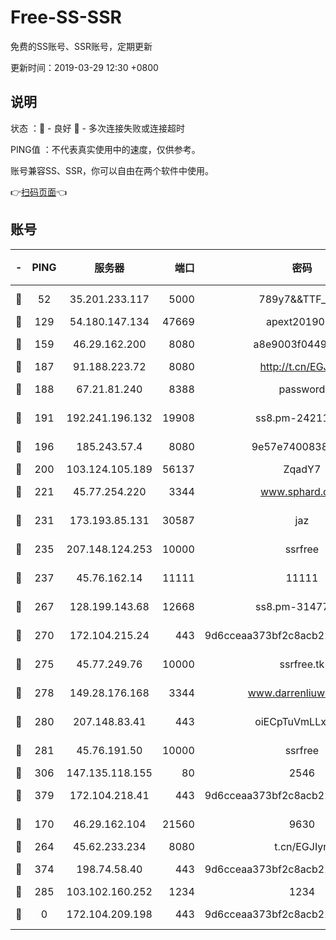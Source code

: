# Free-SS-SSR

免费的SS账号、SSR账号，定期更新

更新时间：2019-03-29 12:30 +0800

## 说明

状态     ：🙂 - 良好 🙁 - 多次连接失败或连接超时

PING值   ：不代表真实使用中的速度，仅供参考。

账号兼容SS、SSR，你可以自由在两个软件中使用。

👉[扫码页面](https://liesauer.github.io/Free-SS-SSR/)👈

## 账号

|-|PING|服务器|端口|密码|加密方式|区域|
|:----:|:----:|:-----:|-----:|:----:|:----:|:----:|
|🙂|52|35.201.233.117|5000|789y7&&TTF_+><|aes-256-cfb|US|
|🙂|129|54.180.147.134|47669|apext2019001|chacha20|KR|
|🙂|159|46.29.162.200|8080|a8e9003f0449cea5|chacha20-ietf|RU|
|🙂|187|91.188.223.72|8080|http://t.cn/EGJIyrl|rc4-md5|RU|
|🙂|188|67.21.81.240|8388|password|aes-256-cfb|US|
|🙂|191|192.241.196.132|19908|ss8.pm-24211927|aes-256-cfb|US|
|🙂|196|185.243.57.4|8080|9e57e7400838a01e|chacha20-ietf|US|
|🙂|200|103.124.105.189|56137|ZqadY7|chacha20|US|
|🙂|221|45.77.254.220|3344|www.sphard.com|aes-256-cfb|SG|
|🙂|231|173.193.85.131|30587|jaz|aes-256-cfb|US|
|🙂|235|207.148.124.253|10000|ssrfree|aes-256-cfb|SG|
|🙂|237|45.76.162.14|11111|11111|aes-256-cfb|SG|
|🙂|267|128.199.143.68|12668|ss8.pm-31477176|aes-256-cfb|SG|
|🙂|270|172.104.215.24|443|9d6cceaa373bf2c8acb22e60b6a58be6|aes-256-cfb|US|
|🙂|275|45.77.249.76|10000|ssrfree.tk|aes-256-cfb|SG|
|🙂|278|149.28.176.168|3344|www.darrenliuwei.com|aes-256-cfb|AU|
|🙂|280|207.148.83.41|443|oiECpTuVmLLxk4Ts|aes-256-cfb|AU|
|🙂|281|45.76.191.50|10000|ssrfree|aes-256-cfb|SG|
|🙂|306|147.135.118.155|80|2546|chacha20|US|
|🙂|379|172.104.218.41|443|9d6cceaa373bf2c8acb22e60b6a58be6|aes-256-cfb|US|
|🙂|170|46.29.162.104|21560|9630|aes-128-ctr|RU|
|🙂|264|45.62.233.234|8080|t.cn/EGJIyrl|rc4-md5|CA|
|🙂|374|198.74.58.40|443|9d6cceaa373bf2c8acb22e60b6a58be6|aes-256-cfb|US|
|🙁|285|103.102.160.252|1234|1234|rc4-md5|JP|
|🙁|0|172.104.209.198|443|9d6cceaa373bf2c8acb22e60b6a58be6|aes-256-cfb|US|
